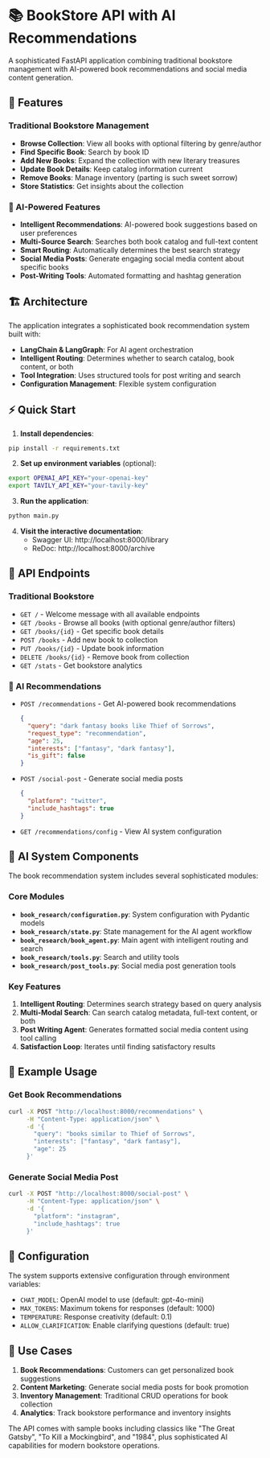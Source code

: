 # 📚 BookStore API with AI Recommendations

A sophisticated FastAPI application combining traditional bookstore management with AI-powered book recommendations and social media content generation.

## 🚀 Features

### Traditional Bookstore Management
- **Browse Collection**: View all books with optional filtering by genre/author
- **Find Specific Book**: Search by book ID
- **Add New Books**: Expand the collection with new literary treasures
- **Update Book Details**: Keep catalog information current
- **Remove Books**: Manage inventory (parting is such sweet sorrow)
- **Store Statistics**: Get insights about the collection

### 🤖 AI-Powered Features
- **Intelligent Recommendations**: AI-powered book suggestions based on user preferences
- **Multi-Source Search**: Searches both book catalog and full-text content
- **Smart Routing**: Automatically determines the best search strategy
- **Social Media Posts**: Generate engaging social media content about specific books
- **Post-Writing Tools**: Automated formatting and hashtag generation

## 🏗️ Architecture

The application integrates a sophisticated book recommendation system built with:
- **LangChain & LangGraph**: For AI agent orchestration
- **Intelligent Routing**: Determines whether to search catalog, book content, or both
- **Tool Integration**: Uses structured tools for post writing and search
- **Configuration Management**: Flexible system configuration

## ⚡ Quick Start

1. **Install dependencies**:
```bash
pip install -r requirements.txt
```

2. **Set up environment variables** (optional):
```bash
export OPENAI_API_KEY="your-openai-key"
export TAVILY_API_KEY="your-tavily-key"
```

3. **Run the application**:
```bash
python main.py
```

4. **Visit the interactive documentation**:
   - Swagger UI: http://localhost:8000/library
   - ReDoc: http://localhost:8000/archive

## 📡 API Endpoints

### Traditional Bookstore
- `GET /` - Welcome message with all available endpoints
- `GET /books` - Browse all books (with optional genre/author filters)
- `GET /books/{id}` - Get specific book details
- `POST /books` - Add new book to collection
- `PUT /books/{id}` - Update book information
- `DELETE /books/{id}` - Remove book from collection
- `GET /stats` - Get bookstore analytics

### 🤖 AI Recommendations
- `POST /recommendations` - Get AI-powered book recommendations
  ```json
  {
    "query": "dark fantasy books like Thief of Sorrows",
    "request_type": "recommendation",
    "age": 25,
    "interests": ["fantasy", "dark fantasy"],
    "is_gift": false
  }
  ```

- `POST /social-post` - Generate social media posts
  ```json
  {
    "platform": "twitter",
    "include_hashtags": true
  }
  ```

- `GET /recommendations/config` - View AI system configuration

## 🧠 AI System Components

The book recommendation system includes several sophisticated modules:

### Core Modules
- **`book_research/configuration.py`**: System configuration with Pydantic models
- **`book_research/state.py`**: State management for the AI agent workflow
- **`book_research/book_agent.py`**: Main agent with intelligent routing and search
- **`book_research/tools.py`**: Search and utility tools
- **`book_research/post_tools.py`**: Social media post generation tools

### Key Features
1. **Intelligent Routing**: Determines search strategy based on query analysis
2. **Multi-Modal Search**: Can search catalog metadata, full-text content, or both
3. **Post Writing Agent**: Generates formatted social media content using tool calling
4. **Satisfaction Loop**: Iterates until finding satisfactory results

## 📝 Example Usage

### Get Book Recommendations
```bash
curl -X POST "http://localhost:8000/recommendations" \
     -H "Content-Type: application/json" \
     -d '{
       "query": "books similar to Thief of Sorrows",
       "interests": ["fantasy", "dark fantasy"],
       "age": 25
     }'
```

### Generate Social Media Post
```bash
curl -X POST "http://localhost:8000/social-post" \
     -H "Content-Type: application/json" \
     -d '{
       "platform": "instagram",
       "include_hashtags": true
     }'
```

## 🔧 Configuration

The system supports extensive configuration through environment variables:
- `CHAT_MODEL`: OpenAI model to use (default: gpt-4o-mini)
- `MAX_TOKENS`: Maximum tokens for responses (default: 1000)
- `TEMPERATURE`: Response creativity (default: 0.1)
- `ALLOW_CLARIFICATION`: Enable clarifying questions (default: true)

## 🎯 Use Cases

1. **Book Recommendations**: Customers can get personalized book suggestions
2. **Content Marketing**: Generate social media posts for book promotion
3. **Inventory Management**: Traditional CRUD operations for book collection
4. **Analytics**: Track bookstore performance and inventory insights

The API comes with sample books including classics like "The Great Gatsby", "To Kill a Mockingbird", and "1984", plus sophisticated AI capabilities for modern bookstore operations.
